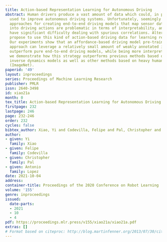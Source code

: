 ```yaml
---
title: Action-based Representation Learning for Autonomous Driving
abstract: Human drivers produce a vast amount of data which could, in principle, be
  used to improve autonomous driving systems. Unfortunately, seemingly straightforward
  approaches for creating end-to-end driving models that map sensor data directly
  into driving actions are problematic in terms of interpretability, and typically
  have significant difficulty dealing with spurious correlations. Alternatively, we
  propose to use this kind of action-based driving data for learning representations.
  Our experiments show that an affordance-based driving model pre-trained with this
  approach can leverage a relatively small amount of weakly annotated imagery and
  outperform pure end-to-end driving models, while being more interpretable. Further,
  we demonstrate how this strategy outperforms previous methods based on learning
  inverse dynamics models as well as other methods based on heavy human supervision
  (ImageNet).
paperid: '49'
layout: inproceedings
series: Proceedings of Machine Learning Research
publisher: PMLR
issn: 2640-3498
id: xiao21a
month: 0
tex_title: Action-based Representation Learning for Autonomous Driving
firstpage: 232
lastpage: 246
page: 232-246
order: 232
cycles: false
bibtex_author: Xiao, Yi and Codevilla, Felipe and Pal, Christopher and Lopez, Antonio
author:
- given: Yi
  family: Xiao
- given: Felipe
  family: Codevilla
- given: Christopher
  family: Pal
- given: Antonio
  family: Lopez
date: 2021-10-04
address:
container-title: Proceedings of the 2020 Conference on Robot Learning
volume: '155'
genre: inproceedings
issued:
  date-parts:
  - 2021
  - 10
  - 4
pdf: https://proceedings.mlr.press/v155/xiao21a/xiao21a.pdf
extras: []
# Format based on citeproc: http://blog.martinfenner.org/2013/07/30/citeproc-yaml-for-bibliographies/
---
```

